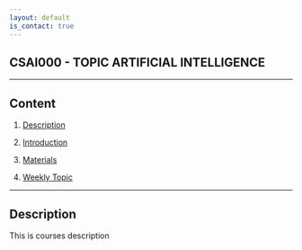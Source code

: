 ```yaml
---
layout: default
is_contact: true
---
```


## CSAI000 - TOPIC ARTIFICIAL INTELLIGENCE

---

## Content

1. [Description](#part1)

2. [Introduction](#part2)

3. [Materials](#part3)

4. [Weekly Topic](#part4)

---

<a id="part1"></a>
## Description

This is courses description
